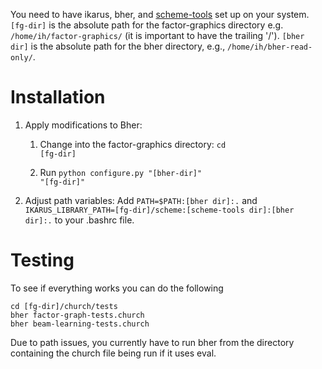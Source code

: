You need to have ikarus, bher, and [scheme-tools](https://github.com/stuhlmueller/scheme-tools) set up on your system. <code>[fg-dir]</code> is the absolute path for the factor-graphics directory e.g. <code>/home/ih/factor-graphics/</code> (it is important to have the trailing '/'). <code>[bher dir]</code> is the absolute path for the bher directory, e.g., <code>/home/ih/bher-read-only/</code>. 

# Installation

1. Apply modifications to Bher:

    1. Change into the factor-graphics directory: <code>cd [fg-dir]</code>

    2. Run <code>python configure.py "[bher-dir]" "[fg-dir]"</code>


2. Adjust path variables: Add <code>PATH=$PATH:[bher dir]:.</code> and <code>IKARUS_LIBRARY_PATH=[fg-dir]/scheme:[scheme-tools dir]:[bher dir]:.</code> to your .bashrc file.

# Testing

To see if everything works you can do the following

    cd [fg-dir]/church/tests
    bher factor-graph-tests.church
    bher beam-learning-tests.church

Due to path issues, you currently have to run bher from the directory containing the church file being run if it uses eval.

